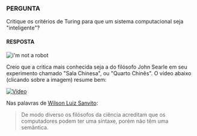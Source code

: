 ### PERGUNTA 

Critique os critérios de Turing para que um sistema computacional seja "inteligente"?

#### RESPOSTA

![i'm not a robot](https://media.giphy.com/media/O1l46poT7xKpO/giphy.gif)

Creio que a critica mais conhecida seja a do filósofo John Searle em seu experimento chamado "Sala Chinesa", ou "Quarto Chinês". O vídeo abaixo (clicando sobre a imagem) resume bem:

[![Vídeo](https://www.cse.iitk.ac.in/users/se367/10/presentation_local/John%20R.%20Searle's%20Chinese%20room_files/Chinese%20Room.jpg)](https://youtu.be/fuC3D7wDgHM)

Nas palavras de [Wilson Luiz Sanvito](http://www.scielo.br/scielo.php?pid=S0004-282X1995000300001&script=sci_abstract&tlng=pt):

> De modo diverso os filósofos da ciência acreditam que os computadores podem ter uma sintaxe, porém não têm uma semântica.
